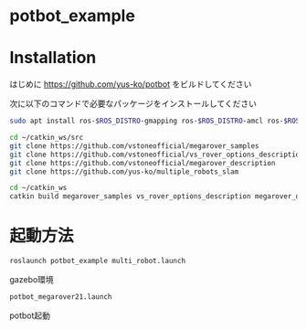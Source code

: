 # potbot_example

# Installation

はじめに https://github.com/yus-ko/potbot をビルドしてください

次に以下のコマンドで必要なパッケージをインストールしてください

```bash
sudo apt install ros-$ROS_DISTRO-gmapping ros-$ROS_DISTRO-amcl ros-$ROS_DISTRO-move-base ros-$ROS_DISTRO-map-server ros-$ROS_DISTRO-robot-localization ros-$ROS_DISTRO-rtabmap-ros ros-noetic-imu-tools
```

```bash
cd ~/catkin_ws/src
git clone https://github.com/vstoneofficial/megarover_samples
git clone https://github.com/vstoneofficial/vs_rover_options_description
git clone https://github.com/vstoneofficial/megarover_description
git clone https://github.com/yus-ko/multiple_robots_slam
```
```bash
cd ~/catkin_ws
catkin build megarover_samples vs_rover_options_description megarover_description multi_turtlebot_gazebo
```

# 起動方法

```bash
roslaunch potbot_example multi_robot.launch
```
gazebo環境

```bash  
potbot_megarover21.launch
```
potbot起動
